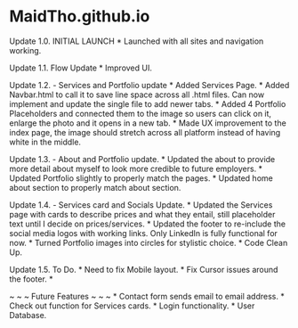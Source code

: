 # MaidTho.github.io

Update 1.0. INITIAL LAUNCH
    * Launched with all sites and navigation working.

Update 1.1. Flow Update
    * Improved UI.

Update 1.2. - Services and Portfolio update
    * Added Services Page.
    * Added Navbar.html to call it to save line space across all .html files. Can now implement and update the single file to add newer tabs. 
    * Added 4 Portfolio Placeholders and connected them to the image so users can click on it, enlarge the photo and it opens in a new tab. 
    * Made UX improvement to the index page, the image should stretch across all platform instead of having white in the middle.

Update 1.3. - About and Portfolio update.
    * Updated the about to provide more detail about myself to look more credible to future employers.
    * Updated Portfolio slightly to properly match the pages.
    * Updated home about section to properly match about section.

Update 1.4. - Services card and Socials Update.
    * Updated the Services page with cards to describe prices and what they entail, still placeholder text until I decide on prices/services.
    * Updated the footer to re-include the social media logos with working links. Only LinkedIn is fully functional for now.
    * Turned Portfolio images into circles for stylistic choice.
    * Code Clean Up.

Update 1.5. To Do.
    * Need to fix Mobile layout.
    * Fix Cursor issues around the footer.
    * 

~ ~ ~ Future Features ~ ~ ~
    * Contact form sends email to email address.
    * Check out function for Services cards.
    * Login functionality.
    * User Database.



